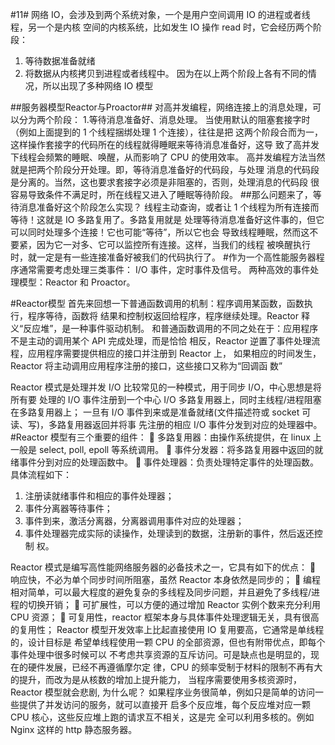 #11#
网络 IO，会涉及到两个系统对象，一个是用户空间调用 IO 的进程或者线程，另一个是内核
空间的内核系统，比如发生 IO 操作 read 时，它会经历两个阶段：
1. 等待数据准备就绪
2. 将数据从内核拷贝到进程或者线程中。
因为在以上两个阶段上各有不同的情况，所以出现了多种网络 IO 模型

##服务器模型Reactor与Proactor##
对高并发编程，网络连接上的消息处理，可以分为两个阶段：
   1.等待消息准备好、消息处理。
当使用默认的阻塞套接字时（例如上面提到的 1 个线程捆绑处理 1 个连接），往往是把
这两个阶段合而为一，这样操作套接字的代码所在的线程就得睡眠来等待消息准备好，这导
致了高并发下线程会频繁的睡眠、唤醒，从而影响了 CPU 的使用效率。
   高并发编程方法当然就是把两个阶段分开处理。即，等待消息准备好的代码段，与处理
消息的代码段是分离的。当然，这也要求套接字必须是非阻塞的，否则，处理消息的代码段
很容易导致条件不满足时，所在线程又进入了睡眠等待阶段。
##那么问题来了，等待消息准备好这个阶段怎么实现？
线程主动查询，或者让 1 个线程为所有连接而等待！这就是 IO 多路复用了。多路复用就是
处理等待消息准备好这件事的，但它可以同时处理多个连接！它也可能“等待”，所以它也会
导致线程睡眠，然而这不要紧，因为它一对多、它可以监控所有连接。这样，当我们的线程
被唤醒执行时，就一定是有一些连接准备好被我们的代码执行了。
#作为一个高性能服务器程序通常需要考虑处理三类事件： 
I/O 事件，定时事件及信号。
两种高效的事件处理模型：Reactor 和 Proactor。

#Reactor模型 
首先来回想一下普通函数调用的机制：程序调用某函数，函数执行，程序等待，函数将
结果和控制权返回给程序，程序继续处理。Reactor 释义“反应堆”，是一种事件驱动机制。
和普通函数调用的不同之处在于：应用程序不是主动的调用某个 API 完成处理，而是恰恰
相反，Reactor 逆置了事件处理流程，应用程序需要提供相应的接口并注册到 Reactor 上，
如果相应的时间发生，Reactor 将主动调用应用程序注册的接口，这些接口又称为“回调函
数”

Reactor 模式是处理并发 I/O 比较常见的一种模式，用于同步 I/O，中心思想是将所有要
处理的 I/O 事件注册到一个中心 I/O 多路复用器上，同时主线程/进程阻塞在多路复用器上；
一旦有 I/O 事件到来或是准备就绪(文件描述符或 socket 可读、写)，多路复用器返回并将事
先注册的相应 I/O 事件分发到对应的处理器中。
#Reactor 模型有三个重要的组件：
 多路复用器：由操作系统提供，在 linux 上一般是 select, poll, epoll 等系统调用。
 事件分发器：将多路复用器中返回的就绪事件分到对应的处理函数中。
 事件处理器：负责处理特定事件的处理函数。
具体流程如下：
1. 注册读就绪事件和相应的事件处理器；
2. 事件分离器等待事件；
3. 事件到来，激活分离器，分离器调用事件对应的处理器；
4. 事件处理器完成实际的读操作，处理读到的数据，注册新的事件，然后返还控制
权。

Reactor 模式是编写高性能网络服务器的必备技术之一，它具有如下的优点：
 响应快，不必为单个同步时间所阻塞，虽然 Reactor 本身依然是同步的；
 编程相对简单，可以最大程度的避免复杂的多线程及同步问题，并且避免了多线程/进
程的切换开销；
 可扩展性，可以方便的通过增加 Reactor 实例个数来充分利用 CPU 资源；
 可复用性，reactor 框架本身与具体事件处理逻辑无关，具有很高的复用性；
Reactor 模型开发效率上比起直接使用 IO 复用要高，它通常是单线程的，设计目标是
希望单线程使用一颗 CPU 的全部资源，但也有附带优点，即每个事件处理中很多时候可以
不考虑共享资源的互斥访问。可是缺点也是明显的，现在的硬件发展，已经不再遵循摩尔定
律，CPU 的频率受制于材料的限制不再有大的提升，而改为是从核数的增加上提升能力，
当程序需要使用多核资源时，Reactor 模型就会悲剧, 为什么呢？
如果程序业务很简单，例如只是简单的访问一些提供了并发访问的服务，就可以直接开
启多个反应堆，每个反应堆对应一颗 CPU 核心，这些反应堆上跑的请求互不相关，这是完
全可以利用多核的。例如 Nginx 这样的 http 静态服务器。

